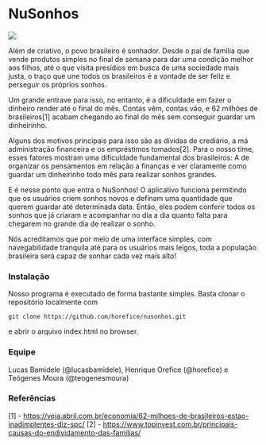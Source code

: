 # NuSonhos

![](https://i.ibb.co/jDkSwLd/undraw-dreamer-gxxi.png)

Além de criativo, o povo brasileiro é sonhador. Desde o pai de família que vende produtos simples no final de semana para dar uma condição melhor aos filhos, até o que visita presídios em busca de uma sociedade mais justa, o traço que une todos os brasileiros é a vontade de ser feliz e perseguir os próprios sonhos. 

Um grande entrave para isso, no entanto, é a dificuldade em fazer o dinheiro render até o final do mês. Contas vêm, contas vão, e 62 milhões de brasileiros[1] acabam chegando ao final do mês sem conseguir guardar um dinheirinho. 

Alguns dos motivos principais para isso são as dívidas de crediário, a má administração financeira e os empréstimos tomados[2]. Para o nosso time, esses fatores mostram uma dificuldade fundamental dos brasileiros: A de organizar os pensamentos em relação a finanças e ver claramente como guardar um dinheirinho todo mês para realizar sonhos grandes. 

E é nesse ponto que entra o NuSonhos! O aplicativo funciona permitindo que os usuários criem sonhos novos e definam uma quantidade que querem guardar até determinada data. Então, eles podem conferir todos os sonhos que já criaram e acompanhar no dia a dia quanto falta para chegarem no grande dia de realizar o sonho. 

Nós acreditamos que por meio de uma interface simples, com navegabilidade tranquila até para os usuários mais leigos, toda a população brasileira será capaz de sonhar cada vez mais alto!

### Instalação 

Nosso programa é executado de forma bastante simples. Basta clonar o repositório localmente com 

```
git clone https://github.com/horefice/nusonhos.git
```

e abrir o arquivo index.html no browser.

### Equipe 

Lucas Bamidele (@lucasbamidele), Henrique Orefice (@horefice) e Teógenes Moura (@teogenesmoura)

### Referências
[1] - https://veja.abril.com.br/economia/62-milhoes-de-brasileiros-estao-inadimplentes-diz-spc/
[2] - https://www.topinvest.com.br/principais-causas-do-endividamento-das-familias/
